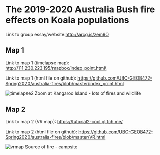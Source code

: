 The 2019-2020 Australia Bush fire effects on Koala populations
====== 

Link to group essay/website:http://arcg.is/zem90 

Map 1
-----
Link to map 1 (timelapse map): http://111.230.223.195/mapbox/index_point.html\

Link to map 1 (html file on github): https://github.com/UBC-GEOB472-Spring2020/australia-fires/blob/master/index_point.html

![timelapse2](https://user-images.githubusercontent.com/39570002/79040757-ad8df680-7b9f-11ea-9023-1cf019275c95.PNG)
Zoom at Kangaroo Island - lots of fires and wildlife

Map 2
-----
Link to map 2 (VR map): https://tutorial2-cool.glitch.me/

Link to map 2 (html file on github): https://github.com/UBC-GEOB472-Spring2020/australia-fires/blob/master/VR.html

![vrmap](https://user-images.githubusercontent.com/39570002/79035337-61788d00-7b72-11ea-8f98-d7eaacec0341.PNG)
Source of fire - campsite

